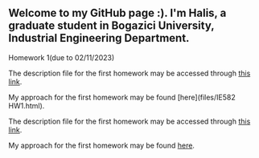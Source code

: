 ## Welcome to my GitHub page :). I'm Halis, a graduate student in Bogazici University, Industrial Engineering Department.

Homework 1(due to 02/11/2023)

The description file for the first homework may be accessed through [this link](files/IE582_Fall23_Homework1.pdf).

My approach for the first homework may be found [here](files/IE582 HW1.html).

The description file for the first homework may be accessed through [this link](files/IE582_Fall23_Homework2.pdf).

My approach for the first homework may be found [here](files/IE582hw2.html).

